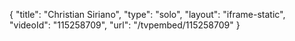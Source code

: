 {
    "title": "Christian Siriano",
    "type": "solo",
    "layout": "iframe-static",
    "videoId": "115258709",
    "url": "\/tvpembed\/115258709"
}